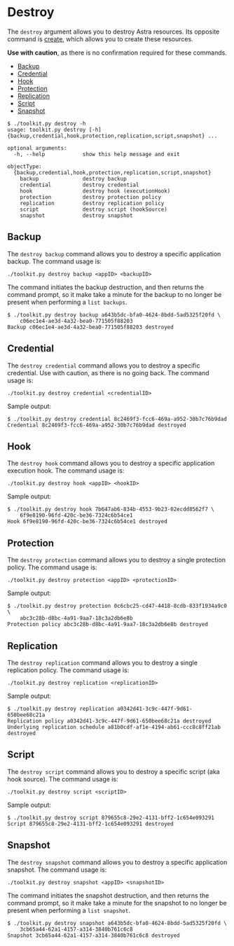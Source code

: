# Destroy

The `destroy` argument allows you to destroy Astra resources.  Its opposite command is [create](../create/README.md), which allows you to create these resources.

**Use with caution**, as there is no confirmation required for these commands.

* [Backup](#backup)
* [Credential](#credential)
* [Hook](#hook)
* [Protection](#protection)
* [Replication](#replication)
* [Script](#script)
* [Snapshot](#snapshot)

```text
$ ./toolkit.py destroy -h
usage: toolkit.py destroy [-h] {backup,credential,hook,protection,replication,script,snapshot} ...

optional arguments:
  -h, --help            show this help message and exit

objectType:
  {backup,credential,hook,protection,replication,script,snapshot}
    backup              destroy backup
    credential          destroy credential
    hook                destroy hook (executionHook)
    protection          destroy protection policy
    replication         destroy replication policy
    script              destroy script (hookSource)
    snapshot            destroy snapshot
```

## Backup

The `destroy backup` command allows you to destroy a specific application backup.  The command usage is:

```text
./toolkit.py destroy backup <appID> <backupID>
```

The command initiates the backup destruction, and then returns the command prompt, so it make take a minute for the backup to no longer be present when performing a `list backups`.

```text
$ ./toolkit.py destroy backup a643b5dc-bfa0-4624-8bdd-5ad5325f20fd \
    c06ec1e4-ae3d-4a32-bea0-771505f88203
Backup c06ec1e4-ae3d-4a32-bea0-771505f88203 destroyed
```

## Credential

The `destroy credential` command allows you to destroy a specific credential.  Use with caution, as there is no going back.  The command usage is:

```text
./toolkit.py destroy credential <credentialID>
```

Sample output:

```text
$ ./toolkit.py destroy credential 8c2469f3-fcc6-469a-a952-30b7c76b9dad
Credential 8c2469f3-fcc6-469a-a952-30b7c76b9dad destroyed
```

## Hook

The `destroy hook` command allows you to destroy a specific application execution hook.  The command usage is:

```text
./toolkit.py destroy hook <appID> <hookID>
```

Sample output:

```text
$ ./toolkit.py destroy hook 7b647ab6-834b-4553-9b23-02ecdd8562f7 \
    6f9e8190-96fd-420c-be36-7324c6b54ce1
Hook 6f9e8190-96fd-420c-be36-7324c6b54ce1 destroyed
```

## Protection

The `destroy protection` command allows you to destroy a single protection policy.  The command usage is:

```text
./toolkit.py destroy protection <appID> <protectionID>
```

Sample output:

```text
$ ./toolkit.py destroy protection 0c6cbc25-cd47-4418-8cdb-833f1934a9c0 \
    abc3c28b-d8bc-4a91-9aa7-18c3a2db6e8b
Protection policy abc3c28b-d8bc-4a91-9aa7-18c3a2db6e8b destroyed
```

## Replication

The `destroy replication` command allows you to destroy a single replication policy.  The command usage is:

```text
./toolkit.py destroy replication <replicationID>
```

Sample output:

```text
$ ./toolkit.py destroy replication a0342d41-3c9c-447f-9d61-650bee68c21a
Replication policy a0342d41-3c9c-447f-9d61-650bee68c21a destroyed
Underlying replication schedule a81b0cdf-af1e-4194-ab61-ccc8c8ff21ab destroyed
```

## Script

The `destroy script` command allows you to destroy a specific script (aka hook source).  The command usage is:

```text
./toolkit.py destroy script <scriptID>
```

Sample output:

```text
$ ./toolkit.py destroy script 879655c8-29e2-4131-bff2-1c654e093291
Script 879655c8-29e2-4131-bff2-1c654e093291 destroyed
```

## Snapshot

The `destroy snapshot` command allows you to destroy a specific application snapshot.  The command usage is:

```text
./toolkit.py destroy snapshot <appID> <snapshotID>
```

The command initiates the snapshot destruction, and then returns the command prompt, so it make take a minute for the snapshot to no longer be present when performing a `list snapshot`.

```text
$ ./toolkit.py destroy snapshot a643b5dc-bfa0-4624-8bdd-5ad5325f20fd \
    3cb65a44-62a1-4157-a314-3840b761c6c8
Snapshot 3cb65a44-62a1-4157-a314-3840b761c6c8 destroyed
```
